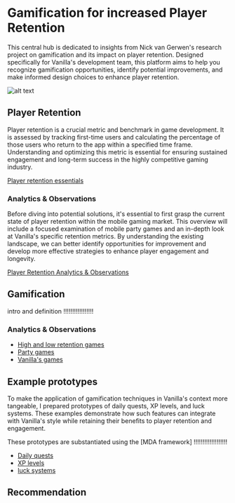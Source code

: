# Gamification for increased Player Retention
This central hub is dedicated to insights from Nick van Gerwen's research project on gamification and its impact on player retention. Designed specifically for Vanilla's development team, this platform aims to help you recognize gamification opportunities, identify potential improvements, and make informed design choices to enhance player retention.

![alt text](https://www.jonathan-petitcolas.com/img/posts/ascii-art-converter/homer.png)

## Player Retention
Player retention is a crucial metric and benchmark in game development. It is assessed by tracking first-time users and calculating the percentage of those users who return to the app within a specified time frame. Understanding and optimizing this metric is essential for ensuring sustained engagement and long-term success in the highly competitive gaming industry.

[Player retention essentials](https://github.com/NickVanGerwen/GamificationForPlayerRetention/blob/Readme/PlayerRetentionInfo.md)

### Analytics & Observations
Before diving into potential solutions, it's essential to first grasp the current state of player retention within the mobile gaming market. This overview will include a focused examination of mobile party games and an in-depth look at Vanilla's specific retention metrics. By understanding the existing landscape, we can better identify opportunities for improvement and develop more effective strategies to enhance player engagement and longevity.

[Player Retention Analytics & Observations](https://github.com/NickVanGerwen/GamificationForPlayerRetention/blob/Readme/PlayerRetentionAnalytics.md)

## Gamification
intro and definition !!!!!!!!!!!!!!!!!

### Analytics & Observations
- [High and low retention games](https://github.com/NickVanGerwen/GamificationForPlayerRetention/blob/Readme/HighAndLowRetentionAnalytics.md)
- [Party games](https://github.com/NickVanGerwen/GamificationForPlayerRetention/blob/Readme/PartyGamesAnalysis.md)
- [Vanilla's games](https://github.com/NickVanGerwen/GamificationForPlayerRetention/blob/Readme/VanillaAnalysis.md)

## Example prototypes
To make the application of gamification techniques in Vanilla's context more tangeable, I prepared prototypes of daily quests, XP levels, and luck systems. These examples demonstrate how such features can integrate  with Vanilla's style while retaining their benefits to player retention and engagement.

These prototypes are substantiated using the [MDA framework] !!!!!!!!!!!!!!!!!!!
- [Daily quests]()
- [XP levels]()
- [luck systems]()

## Recommendation
